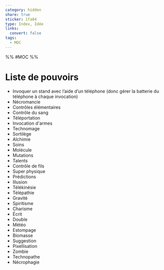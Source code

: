 ```yaml
---
category: hidden
share: true
sticker: 1fa84
type: Index, Idée
links:
  convert: false
tags:
  - MOC
---
```



%% #MOC %%

# Liste de pouvoirs
- Invoquer un stand avec l’aide d’un téléphone (donc gérer la batterie du téléphone à chaque invocation)
- Nécromancie
- Contrôles élémentaires
- Contrôle du sang
- Téléportation
- Invocation d'armes
- Technomage
- Sortilège
- Alchimie
- Soins
- Molécule 
- Mutations
- Talents
- Contrôle de fils
- Super physique
- Prédictions
- Illusion
- Télékinésie
- Télépathie
- Gravité
- Spiritisme
- Charisme
- Écrit
- Double
- Météo
- Estompage
- Biomasse
- Suggestion
- Pixellisation
- Zombie
- Technopathe
- Nécrophagie